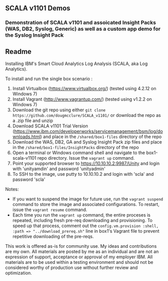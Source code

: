 ## SCALA v1101 Demos

### Demonstration of SCALA v1101 and assoicated Insight Packs (WAS, DB2, Syslog, Generic) as well as a custom app demo for the Syslog Insight Pack

Readme
--------------------
Installing IBM's Smart Cloud Analytics Log Analysis (SCALA, aka Log Analytics).  

To install and run the single box scenario :

1. Install Virtualbox (https://www.virtualbox.org/) (tested using 4.2.12 on Windows 7)
2. Install Vagrant (http://www.vagrantup.com/) (tested using v1.2.2 on Windows 7)
3. Download the git repo using either ```git clone https://github.com/dougmcclure/SCALA_v1101/``` or download the repo as a .zip file and unzip
4. Download SCALA v1101 Trial Version (https://www.ibm.com/developerworks/servicemanagement/bsm/log/downloads.html) and place in the ```/shared/box1-files``` directory of the repo
5. Download the WAS, DB2, GA and Syslog Insight Pack zip files and place in the ```/shared/box1-files/InsightPacks``` directory of the repo
6. Open a terminal or Windows command shell and navigate to the box1-scala-v1101 repo directory. Issue the ```vagrant up``` command.
7. Point your supported browser to https://10.10.10.2:9987/Unity and login with 'unityamdin' and password 'unityadmin'
8. To SSH to the image, use putty to 10.10.10.2 and login with 'scla' and password 'scla'

Notes:

* If you want to suspend the image for future use, run the ```vagrant suspend``` command to store the image and associated configurations. To restart, issue the ```vagrant resume``` command.
* Each time you run the ```vagrant up``` command, the entire proceses is repeated, including fresh pre-req downloading and provisioning. To speed up that process, comment out the ```config.vm.provision :shell, :path => "../download_prereq.sh"``` line in box1's Vagrant file to prevent repetitive downloading of the pre-reqs.


This work is offered as-is for community use. My ideas and contributions are my own. All materials are posted by me as an individual and are not an expression of support, acceptance or approval of my employer IBM. All materials are to be used within a testing environment and should not be considered worthy of production use without further review and optimization.
